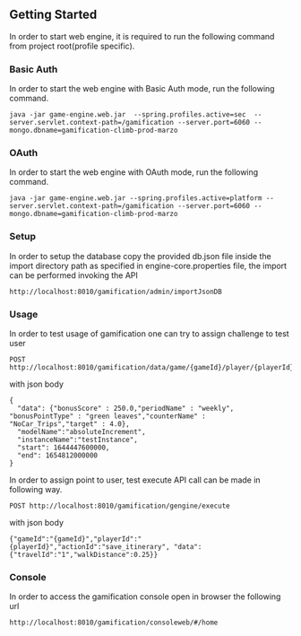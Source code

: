 ## Getting Started

In order to start web engine, it is required to run the following command from project root(profile specific). 

### Basic Auth
In order to start the web engine with Basic Auth mode, run the following command. 

```shell
java -jar game-engine.web.jar  --spring.profiles.active=sec  --server.servlet.context-path=/gamification --server.port=6060 --mongo.dbname=gamification-climb-prod-marzo
```

### OAuth
In order to start the web engine with OAuth mode, run the following command. 

```shell
java -jar game-engine.web.jar --spring.profiles.active=platform --server.servlet.context-path=/gamification --server.port=6060 --mongo.dbname=gamification-climb-prod-marzo
```

### Setup
In order to setup the database copy the provided db.json file inside the import directory path as specified in engine-core.properties file, the import can be performed invoking the API

```shell
http://localhost:8010/gamification/admin/importJsonDB
```


### Usage
In order to test usage of gamification one can try to assign challenge to test user

```shell
POST http://localhost:8010/gamification/data/game/{gameId}/player/{playerId}/challenges
```
with json body

```shell
{
  "data": {"bonusScore" : 250.0,"periodName" : "weekly", "bonusPointType" : "green leaves","counterName" : "NoCar_Trips","target" : 4.0},
  "modelName":"absoluteIncrement",
  "instanceName":"testInstance",
  "start": 1644447600000,
  "end": 1654812000000
}
```

In order to assign point to user, test execute API call can be made in following way.

```shell
POST http://localhost:8010/gamification/gengine/execute
```
with json body

```shell
{"gameId":"{gameId}","playerId":"{playerId}","actionId":"save_itinerary", "data":{"travelId":"1","walkDistance":0.25}}
```

### Console
In order to access the gamification console open in browser the following url

```shell
http://localhost:8010/gamification/consoleweb/#/home
```